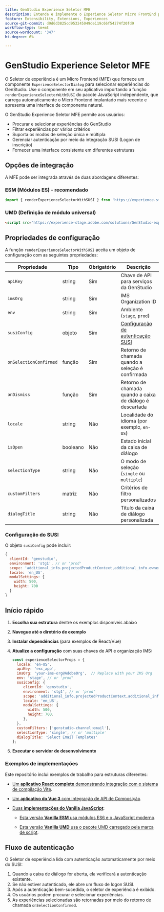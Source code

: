```yaml
---
title: GenStudio Experience Seletor MFE
description: Entenda e implemente o Experience Seletor Micro FrontEnd para seus aplicativos e complementos do GenStudio.
feature: Extensibility, Extensions, Experiences
source-git-commit: d9d6d3825cd953245049de119c66f54274f20fd9
workflow-type: tm+mt
source-wordcount: '347'
ht-degree: 6%

---
```


# GenStudio Experience Seletor MFE

O Seletor de experiência é um Micro Frontend (MFE) que fornece um componente `ExperienceSelectorDialog` para selecionar experiências do GenStudio. Use o componente em seu aplicativo importando a função `renderExperienceSelectorWithSUSI` do pacote JavaScript independente, que carrega automaticamente o Micro Frontend implantado mais recente e apresenta uma interface de componente natural.

O GenStudio Experience Seletor MFE permite aos usuários:

- Procurar e selecionar experiências do GenStudio
- Filtrar experiências por vários critérios
- Suporta os modos de seleção única e múltipla
- Gerenciar autenticação por meio da integração SUSI (Logon de inscrição)
- Fornecer uma interface consistente em diferentes estruturas

## Opções de integração

A MFE pode ser integrada através de duas abordagens diferentes:

### ESM (Módulos ES) - recomendado

```javascript
import { renderExperienceSelectorWithSUSI } from 'https://experience-stage.adobe.com/solutions/GenStudio-experience-selector-mfe/static-assets/resources/@genstudio/experience-selector/esm/standalone.js';
```

### UMD (Definição de módulo universal)

```html
<script src="https://experience-stage.adobe.com/solutions/GenStudio-experience-selector-mfe/static-assets/resources/@genstudio/experience-selector/umd/standalone.js"></script>
```

## Propriedades de configuração

A função `renderExperienceSelectorWithSUSI` aceita um objeto de configuração com as seguintes propriedades:

| Propriedade | Tipo | Obrigatório | Descrição |
|----------|------|----------|-------------|
| `apiKey` | string | Sim | Chave de API para serviços da GenStudio |
| `imsOrg` | string | Sim | IMS Organization ID |
| `env` | string | Sim | Ambiente (`stage`, `prod`) |
| `susiConfig` | objeto | Sim | [Configuração de autenticação SUSI](#susi-configuration) |
| `onSelectionConfirmed` | função | Sim | Retorno de chamada quando a seleção é confirmada |
| `onDismiss` | função | Sim | Retorno de chamada quando a caixa de diálogo é descartada |
| `locale` | string | Não | Localidade do idioma (por exemplo, `en-US`) |
| `isOpen` | booleano | Não | Estado inicial da caixa de diálogo |
| `selectionType` | string | Não | O modo de seleção (`single` ou `multiple`) |
| `customFilters` | matriz | Não | Critérios de filtro personalizados |
| `dialogTitle` | string | Não | Título da caixa de diálogo personalizada |

### Configuração do SUSI

O objeto `susiConfig` pode incluir:

```javascript
{
  clientId: 'genstudio',
  environment: 'stg1', // or 'prod'
  scope: 'additional_info.projectedProductContext,additional_info.ownerOrg,AdobeID,openid,session,read_organizations,ab.manage',
  locale: 'en_US',
  modalSettings: {
    width: 500,
    height: 700
  }
}
```

## Início rápido

1. **Escolha sua estrutura** dentre os exemplos disponíveis abaixo
1. **Navegue até o diretório de exemplo**
1. **Instalar dependências** (para exemplos de React/Vue)
1. **Atualize a configuração** com suas chaves de API e organização IMS:

   ```javascript
   const experienceSelectorProps = {
     locale: 'en-US',
     apiKey: 'exc_app',           
     imsOrg: 'your-ims-org@AdobeOrg',  // Replace with your IMS Org
     env: 'stage', // or 'prod'
     susiConfig: {
        clientId: 'genstudio',
        environment: 'stg1', // or 'prod'
        scope: 'additional_info.projectedProductContext,additional_info.ownerOrg,AdobeID,openid,session,read_organizations,ab.manage',
        locale: 'en_US',
        modalSettings: {
          width: 500,
          height: 700,
        },
     },
     customFilters: ['genstudio-channel:email'],
     selectionType: 'single', // or 'multiple'
     dialogTitle: 'Select Email Templates'
   };
   ```

1. **Executar o servidor de desenvolvimento**

### Exemplos de implementações

Este repositório inclui exemplos de trabalho para estruturas diferentes:

- [Um **aplicativo React completo** demonstrando integração com o sistema de compilação Vite](https://github.com/adobe/genstudio-extensibility-examples/tree/main/genstudio-experience-selector-mfe/react-js).

- [Um **aplicativo do Vue 3** com integração de API de Composição](https://github.com/adobe/genstudio-extensibility-examples/tree/main/genstudio-experience-selector-mfe/vue-js).

- [Duas **implementações do Vanilla JavaScript**](https://github.com/adobe/genstudio-extensibility-examples/tree/main/genstudio-experience-selector-mfe/vanilla-js):

   - [Esta versão **Vanilla ESM** usa módulos ES6 e o JavaScript moderno](https://github.com/adobe/genstudio-extensibility-examples/tree/main/genstudio-experience-selector-mfe/vanilla-js/vanilla-esm).

   - [Esta versão **Vanilla UMD** usa o pacote UMD carregado pela marca de script](https://github.com/adobe/genstudio-extensibility-examples/tree/main/genstudio-experience-selector-mfe/vanilla-js/vanilla-umd-global-var).

## Fluxo de autenticação

O Seletor de experiência lida com autenticação automaticamente por meio do SUSI:

1. Quando a caixa de diálogo for aberta, ela verificará a autenticação existente.
1. Se não estiver autenticado, ele abre um fluxo de logon SUSI.
1. Após a autenticação bem-sucedida, o seletor de experiência é exibido.
1. Os usuários podem procurar e selecionar experiências.
1. As experiências selecionadas são retornadas por meio do retorno de chamada `onSelectionConfirmed`.
